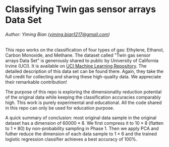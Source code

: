 # Classifying Twin gas sensor arrays Data Set
###### Author: Yiming Bian (yiming.bian1217@gmail.com)
This repo works on the classification of four types of gas: Ethylene, Ethanol, Carbon Monoxide, and Methane. The dataset called "Twin gas sensor arrays Data Set" is generously shared to public by University of California Irvine (UCI). It is available on [UCI Machine Learning Repository](http://archive.ics.uci.edu/ml/machine-learning-databases/00361/). The detailed description of this data set can be found there. Again, they take the full credit for collecting and sharing these high-quality data. We appreciate their remarkable contribution! 

The purpose of this repo is exploring the dimensionality reduction potential of the original data while keeping the classification accuracies comparably high. This work is purely experimental and educational. All the code shared in this repo can only be used for education purpose.

A quick summary of conclusion: most original data sample in the original dataset has a dimension of $60000\times8$. We first compress it to $10\times8$ (flatten to $1\times80$) by non-probability sampling in Phase 1. Then we apply PCA and futher reduce the dimension of each data sample to $1\times6$ and the trained logistic regression classifier achieves a best accuracy of 100%.
